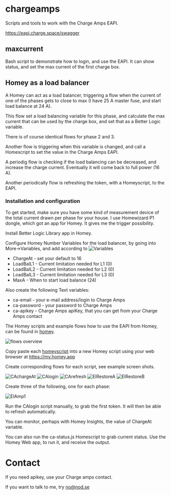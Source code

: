 # chargeamps

Scripts and tools to work with the Charge Amps EAPI.

https://eapi.charge.space/swagger

## maxcurrent

Bash script to demonstrate how to login, and use the EAPI.
It can show status, and set the max current of the first
charge box.

## Homey as a load balancer

A Homey can act as a load balancer, triggering a flow
when the current of one of the phases gets to close to
max (I have 25 A master fuse, and start load balance at
24 A).

This flow set a load balancing variable for this phase,
and calculate the max current that can be used by the
charge box, and set that as a Better Logic variable.

There is of course identical flows for phase 2 and 3.

Another flow is triggering when this variable is changed,
and call a Homescript to set the value in the Charge Amps
EAPI.

A periodig flow is checking if the load balancing can be
decreased, and increase the charge current. Eventually it
will come back to full power (16 A).

Another periodically flow is refreshing the token, with a
Homeyscript, to the EAPI.

### Installation and configuration

To get started, make sure you have some kind of measurement
device of the total current drawn per phase for your house.
I use Homewizard P1 dongle, which got an app for Homey.
It gives me the trigger possibility.

Install Better Logic Library app in Homey.

Configure Homey Number Variables for the load balancer, by
going into More->Variables, and add according to
![Variables](./homey/flows/vars.png)

* ChargeAt - set your default to 16
* LoadBalL1 - Current limitation needed for L1 (0)
* LoadBalL2 - Current limitation needed for L2 (0)
* LoadBalL3 - Current limitation needed for L3 (0)
* MaxA - When to start load balance (24)

Also create the following Text variables:

* ca-email - your e-mail address/login to Charge Amps
* ca-password - your password to Charge Amps
* ca-apikey - Charge Amps apiKey, that you can get from your Charge Amps contact

The Homey scripts and example flows how to use the EAPI
from Homey, can be found in [homey](homey/).

![flows overview](./homey/flows/flows_overview.png)

Copy paste each [homeyscript](./homey/homeyscript/) into a new Homey script using
your web browser at https://my.homey.app

Create corresponding flows for each script, see example screen shots.

![CAchargeAt](./homey/flows/CAchargeAt.png)
![CAlogin](./homey/flows/CAlogin.png)
![CArefresh](./homey/flows/CArefresh.png)
![ElRestoreA](./homey/flows/ElRestoreA.png)
![ElRestoreB](./homey/flows/ElRestoreB.png)

Create three of the following, one for each phase:
 
![ElAmp1](./homey/flows/ElAmp1.png)

Run the CAlogin script manually, to grab the first token. It will then be
able to refresh automatically.

You can monitor, perhaps with Homey Insights, the value of ChargeAt variable.

You can also run the ca-status.js Homescript to grab current status. Use
the Homey Web app, to run it, and receive the output.

# Contact

If you need apikey, use your Charge amps contact.

If you want to talk to me, try no@nod.se
